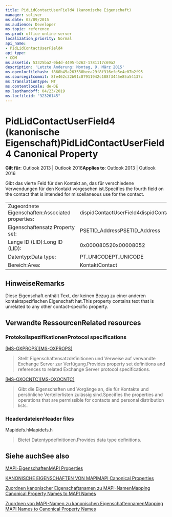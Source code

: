 ```yaml
---
title: PidLidContactUserField4 (kanonische Eigenschaft)
manager: soliver
ms.date: 03/09/2015
ms.audience: Developer
ms.topic: reference
ms.prod: office-online-server
localization_priority: Normal
api_name:
- PidLidContactUserField4
api_type:
- COM
ms.assetid: 53325ba2-0b4d-4495-b262-1781117c69a2
description: 'Letzte Änderung: Montag, 9. März 2015'
ms.openlocfilehash: f860b45a263530beea29f8f316efe5e4e07b2f95
ms.sourcegitcommit: 8fe462c32b91c87911942c188f3445e85a54137c
ms.translationtype: MT
ms.contentlocale: de-DE
ms.lasthandoff: 04/23/2019
ms.locfileid: "32326145"
---
```

# <a name="pidlidcontactuserfield4-canonical-property"></a><span data-ttu-id="0c08d-103">PidLidContactUserField4 (kanonische Eigenschaft)</span><span class="sxs-lookup"><span data-stu-id="0c08d-103">PidLidContactUserField4 Canonical Property</span></span>

  
  
<span data-ttu-id="0c08d-104">**Gilt für**: Outlook 2013 | Outlook 2016</span><span class="sxs-lookup"><span data-stu-id="0c08d-104">**Applies to**: Outlook 2013 | Outlook 2016</span></span> 
  
<span data-ttu-id="0c08d-105">Gibt das vierte Feld für den Kontakt an, das für verschiedene Verwendungen für den Kontakt vorgesehen ist.</span><span class="sxs-lookup"><span data-stu-id="0c08d-105">Specifies the fourth field on the contact that is intended for miscellaneous use for the contact.</span></span>
  
|||
|:-----|:-----|
|<span data-ttu-id="0c08d-106">Zugeordnete Eigenschaften:</span><span class="sxs-lookup"><span data-stu-id="0c08d-106">Associated properties:</span></span>  <br/> |<span data-ttu-id="0c08d-107">dispidContactUserField4</span><span class="sxs-lookup"><span data-stu-id="0c08d-107">dispidContactUserField4</span></span>  <br/> |
|<span data-ttu-id="0c08d-108">Eigenschaftensatz:</span><span class="sxs-lookup"><span data-stu-id="0c08d-108">Property set:</span></span>  <br/> |<span data-ttu-id="0c08d-109">PSETID_Address</span><span class="sxs-lookup"><span data-stu-id="0c08d-109">PSETID_Address</span></span>  <br/> |
|<span data-ttu-id="0c08d-110">Lange ID (LID):</span><span class="sxs-lookup"><span data-stu-id="0c08d-110">Long ID (LID):</span></span>  <br/> |<span data-ttu-id="0c08d-111">0x00008052</span><span class="sxs-lookup"><span data-stu-id="0c08d-111">0x00008052</span></span>  <br/> |
|<span data-ttu-id="0c08d-112">Datentyp:</span><span class="sxs-lookup"><span data-stu-id="0c08d-112">Data type:</span></span>  <br/> |<span data-ttu-id="0c08d-113">PT_UNICODE</span><span class="sxs-lookup"><span data-stu-id="0c08d-113">PT_UNICODE</span></span>  <br/> |
|<span data-ttu-id="0c08d-114">Bereich:</span><span class="sxs-lookup"><span data-stu-id="0c08d-114">Area:</span></span>  <br/> |<span data-ttu-id="0c08d-115">Kontakt</span><span class="sxs-lookup"><span data-stu-id="0c08d-115">Contact</span></span>  <br/> |
   
## <a name="remarks"></a><span data-ttu-id="0c08d-116">Hinweise</span><span class="sxs-lookup"><span data-stu-id="0c08d-116">Remarks</span></span>

<span data-ttu-id="0c08d-117">Diese Eigenschaft enthält Text, der keinen Bezug zu einer anderen kontaktspezifischen Eigenschaft hat.</span><span class="sxs-lookup"><span data-stu-id="0c08d-117">This property contains text that is unrelated to any other contact-specific property.</span></span>
  
## <a name="related-resources"></a><span data-ttu-id="0c08d-118">Verwandte Ressourcen</span><span class="sxs-lookup"><span data-stu-id="0c08d-118">Related resources</span></span>

### <a name="protocol-specifications"></a><span data-ttu-id="0c08d-119">Protokollspezifikationen</span><span class="sxs-lookup"><span data-stu-id="0c08d-119">Protocol specifications</span></span>

<span data-ttu-id="0c08d-120">[[MS-OXPROPS]](https://msdn.microsoft.com/library/f6ab1613-aefe-447d-a49c-18217230b148%28Office.15%29.aspx)</span><span class="sxs-lookup"><span data-stu-id="0c08d-120">[[MS-OXPROPS]](https://msdn.microsoft.com/library/f6ab1613-aefe-447d-a49c-18217230b148%28Office.15%29.aspx)</span></span>
  
> <span data-ttu-id="0c08d-121">Stellt Eigenschaftensatzdefinitionen und Verweise auf verwandte Exchange Server zur Verfügung.</span><span class="sxs-lookup"><span data-stu-id="0c08d-121">Provides property set definitions and references to related Exchange Server protocol specifications.</span></span>
    
<span data-ttu-id="0c08d-122">[[MS-OXOCNTC]](https://msdn.microsoft.com/library/9b636532-9150-4836-9635-9c9b756c9ccf%28Office.15%29.aspx)</span><span class="sxs-lookup"><span data-stu-id="0c08d-122">[[MS-OXOCNTC]](https://msdn.microsoft.com/library/9b636532-9150-4836-9635-9c9b756c9ccf%28Office.15%29.aspx)</span></span>
  
> <span data-ttu-id="0c08d-123">Gibt die Eigenschaften und Vorgänge an, die für Kontakte und persönliche Verteilerlisten zulässig sind.</span><span class="sxs-lookup"><span data-stu-id="0c08d-123">Specifies the properties and operations that are permissible for contacts and personal distribution lists.</span></span>
    
### <a name="header-files"></a><span data-ttu-id="0c08d-124">Headerdateien</span><span class="sxs-lookup"><span data-stu-id="0c08d-124">Header files</span></span>

<span data-ttu-id="0c08d-125">Mapidefs.h</span><span class="sxs-lookup"><span data-stu-id="0c08d-125">Mapidefs.h</span></span>
  
> <span data-ttu-id="0c08d-126">Bietet Datentypdefinitionen.</span><span class="sxs-lookup"><span data-stu-id="0c08d-126">Provides data type definitions.</span></span>
    
## <a name="see-also"></a><span data-ttu-id="0c08d-127">Siehe auch</span><span class="sxs-lookup"><span data-stu-id="0c08d-127">See also</span></span>



[<span data-ttu-id="0c08d-128">MAPI-Eigenschaften</span><span class="sxs-lookup"><span data-stu-id="0c08d-128">MAPI Properties</span></span>](mapi-properties.md)
  
[<span data-ttu-id="0c08d-129">KANONISCHE EIGENSCHAFTEN VON MAPI</span><span class="sxs-lookup"><span data-stu-id="0c08d-129">MAPI Canonical Properties</span></span>](mapi-canonical-properties.md)
  
[<span data-ttu-id="0c08d-130">Zuordnen kanonischer Eigenschaftsnamen zu MAPI-Namen</span><span class="sxs-lookup"><span data-stu-id="0c08d-130">Mapping Canonical Property Names to MAPI Names</span></span>](mapping-canonical-property-names-to-mapi-names.md)
  
[<span data-ttu-id="0c08d-131">Zuordnen von MAPI-Namen zu kanonischen Eigenschaftennamen</span><span class="sxs-lookup"><span data-stu-id="0c08d-131">Mapping MAPI Names to Canonical Property Names</span></span>](mapping-mapi-names-to-canonical-property-names.md)


